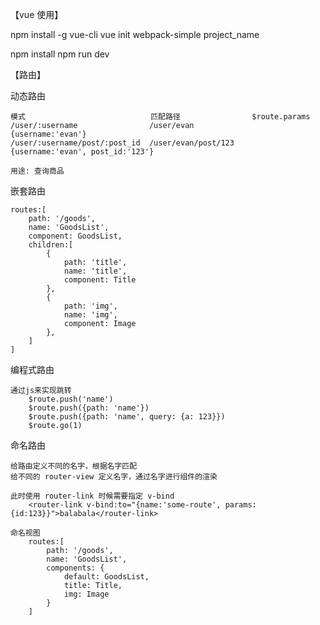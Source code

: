【vue 使用】

npm install -g vue-cli
vue init webpack-simple project_name

npm install
npm run dev

【路由】

动态路由

    模式                            匹配路径                $route.params
    /user/:username                /user/evan             {username:'evan'}  
    /user/:username/post/:post_id  /user/evan/post/123    {username:'evan', post_id:'123'}

    用途: 查询商品

嵌套路由

    routes:[
        path: '/goods',
        name: 'GoodsList',
        component: GoodsList,
        children:[
            {
                path: 'title',
                name: 'title',
                component: Title
            },
            {
                path: 'img',
                name: 'img',
                component: Image
            },
        ]
    ]

编程式路由

    通过js来实现跳转
        $route.push('name')
        $route.push({path: 'name'})
        $route.push({path: 'name', query: {a: 123}})
        $route.go(1)

命名路由

    给路由定义不同的名字，根据名字匹配
    给不同的 router-view 定义名字，通过名字进行组件的渲染

    此时使用 router-link 时候需要指定 v-bind
        <router-link v-bind:to="{name:'some-route', params: {id:123}}">balabala</router-link>
    
    命名视图
        routes:[
            path: '/goods',
            name: 'GoodsList',
            components: {
                default: GoodsList,
                title: Title,
                img: Image
            }
        ]